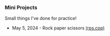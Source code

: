 ### Mini Projects
Small things I've done for practice! 

- May 5, 2024 - Rock paper scissors [(rps.cpp)](mini-projects/rps.cpp)
